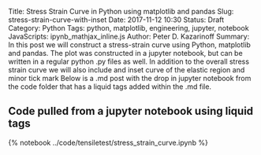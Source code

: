 Title: Stress Strain Curve in Python using matplotlib and pandas
Slug: stress-strain-curve-with-inset
Date: 2017-11-12 10:30
Status: Draft
Category: Python
Tags: python, matplotlib, engineering, jupyter, notebook
JavaScripts: ipynb_mathjax_inline.js
Author: Peter D. Kazarinoff
Summary: In this post we will construct a stress-strain curve using Python, matplotlib and pandas. The plot was constructed in a jupyter notebook, but can be written in a regular python .py files as well. In addition to the overall stress strain curve we will also include and inset curve of the elastic region and minor tick mark Below is a .md post with the drop in jupyter notebook from the code folder that has a liquid tags added within the .md file.

## Code pulled from a jupyter notebook using liquid tags

{% notebook ../code/tensiletest/stress_strain_curve.ipynb %}
